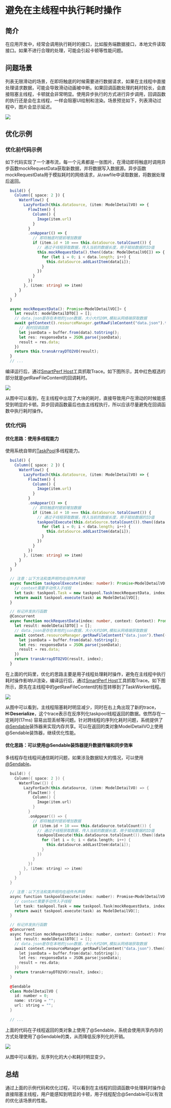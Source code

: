 # 避免在主线程中执行耗时操作
## 简介
在应用开发中，经常会调用执行耗时的接口，比如服务端数据接口，本地文件读取接口。如果不进行合理的处理，可能会引起卡顿等性能问题。
## 问题场景
列表无限滑动的场景，在即将触底的时候需要进行数据请求，如果在主线程中直接处理请求数据，可能会导致滑动动画被中断。如果回调函数处理的耗时较长，会直接阻塞主线程，卡顿就会非常明显。使用异步执行的方式进行异步调用，回调函数的执行还是会在主线程，一样会阻塞UI绘制和渲染。场景预览如下，列表滑动过程中，图片会显示延迟。

![](./figures/avoid_time_consuming_demo.gif)

## 优化示例
### 优化前代码示例
如下代码实现了一个瀑布流，每一个元素都是一张图片，在滑动即将触底时调用异步函数mockRequestData获取新数据，并将数据写入数据源。异步函数mockRequestData用于模拟耗时的网络请求，从rawfile中读取数据，将数据处理后返回。
```ts
  build() {
    Column({ space: 2 }) {
      WaterFlow() {
        LazyForEach(this.dataSource, (item: ModelDetailVO) => {
          FlowItem() {
            Column() {
              Image(item.url)
            }
          }
          .onAppear(() => {
            // 即将触底时提前增加数据
            if (item.id + 10 === this.dataSource.totalCount()) {
              // 通过子线程获取数据，传入当前的数据长度，用于赋给数据的ID值
              this.mockRequestData().then((data: ModelDetailVO[]) => {
                for (let i = 0; i < data.length; i++) {
                  this.dataSource.addLastItem(data[i]);
                }
              })
            }
          })
        }, (item: string) => item)
      }
    }
  }

  async mockRequestData(): Promise<ModelDetailVO[]> {
    let result: modelDetailDTO[] = [];
    // data.json是存在本地的json数据，大小大约20M,模拟从网络端获取数据
    await getContext().resourceManager.getRawFileContent("data.json").then((data: Uint8Array) => {
      // 耗时回调函数
      let jsonData = buffer.from(data).toString();
      let res: responseData = JSON.parse(jsonData);
      result = res.data;
    })
    return this.transArrayDTO2VO(result);
  }
  // ...
```
编译运行后，通过[SmartPerf Host](./performance-optimization-using-smartperf-host.md)工具抓取Trace。如下图所示，其中红色框选的部分就是getRawFileContent的回调耗时。

![](./figures/trace_mainthread_callback.png)

从图中可以看到，在主线程中出现了大块的耗时，直接导致用户在滑动的时候能感受到明显的卡顿。异步回调函数最后也由主线程执行，所以应该尽量避免在回调函数中执行耗时操作。

### 优化代码

#### 优化思路：使用多线程能力
使用系统自带的[TaskPool](../arkts-utils//taskpool-introduction.md)多线程能力。
```ts
  build() {
    Column({ space: 2 }) {
      WaterFlow() {
        LazyForEach(this.dataSource, (item: ModelDetailVO) => {
          FlowItem() {
            Column() {
              Image(item.url)
            }
          }
          .onAppear(() => {
            // 即将触底时提前增加数据
            if (item.id + 10 === this.dataSource.totalCount()) {
              // 通过子线程获取数据，传入当前的数据长度，用于赋给数据的ID值
              taskpoolExecute(this.dataSource.totalCount()).then((data: ModelDetailVO[]) => {
                for (let i = 0; i < data.length; i++) {
                  this.dataSource.addLastItem(data[i]);
                }
              })
            }
          })
        }, (item: string) => item)
      }
    }
  }

  // 注意：以下方法和类声明均在组件外声明
  async function taskpoolExecute(index: number): Promise<ModelDetailVO[]> {
    // context需要手动传入子线程
    let task: taskpool.Task = new taskpool.Task(mockRequestData, index, getContext());
    return await taskpool.execute(task) as ModelDetailVO[];
  }

  // 标记并发执行函数
  @Concurrent
  async function mockRequestData(index: number, context: Context): Promise<ModelDetailVO[]> {
    let result: modelDetailDTO[] = [];
    // data.json是存在本地的json数据，大小大约20M,模拟从网络端获取数据
    await context.resourceManager.getRawFileContent("data.json").then((data: Uint8Array) => {
      let jsonData = buffer.from(data).toString();
      let res: responseData = JSON.parse(jsonData);
      result = res.data;
    })
    return transArrayDTO2VO(result, index);
  }
```

在上面的代码里，优化的思路主要是用子线程处理耗时操作，避免在主线程中执行耗时操作影响UI渲染，编译运行后，通过[SmartPerf Host](./performance-optimization-using-smartperf-host.md)工具抓取Trace。如下图所示，原先在主线程中的getRawFileContent的标签转移到了TaskWorker线程。

![](./figures//trace_taskpool_callback.png) 

从图中可以看到，主线程阻塞耗时明显减少，同时在右上角出现了新的trace，__H:Deserialize__，这个trace表示在反序列化taskpool线程返回的数据。依然存在一定耗时(17ms) 容易出现丢帧等问题。针对跨线程的序列化耗时问题，系统提供了[@Sendable](../arkts-utils/arkts-sendable.md)装饰器来实现内存共享。可以在返回的类对象ModelDetailVO上使用@Sendable装饰器，继续优化性能。

#### 优化思路：可以使用@Sendable装饰器提升数据传输和同步效率
多线程存在线程间通信耗时问题，如果涉及数据较大的情况，可以使用[@Sendable](../arkts-utils/arkts-sendable.md)。

```c++
  build() {
    Column({ space: 2 }) {
      WaterFlow({}) {
        LazyForEach(this.dataSource, (item: ModelDetailVO) => {
          FlowItem() {
            Column() {
              Image(item.url)
            }
          }
          .onAppear(() => {
            // 即将触底时提前增加数据
            if (item.id + 10 === this.dataSource.totalCount()) {
              // 通过子线程获取数据，传入当前的数据长度，用于赋给数据的ID值
              taskpoolExecute(this.dataSource.totalCount()).then((data: ModelDetailVO[]) => {
                for (let i = 0; i < data.length; i++) {
                  this.dataSource.addLastItem(data[i]);
                }
              })
            }
          })
        }, (item: string) => item)
      }
    }
  }

  // 注意：以下方法和类声明均在组件外声明
  async function taskpoolExecute(index: number): Promise<ModelDetailVO[]> {
    // context需要手动传入子线程
    let task: taskpool.Task = new taskpool.Task(mockRequestData, index, getContext());
    return await taskpool.execute(task) as ModelDetailVO[];
  }

  // 标记并发执行函数
  @Concurrent
  async function mockRequestData(index: number, context: Context): Promise<ModelDetailVO[]> {
    let result: modelDetailDTO[] = [];
    // data.json是存在本地的json数据，大小大约20M,模拟从网络端获取数据
    await context.resourceManager.getRawFileContent("data.json").then((data: Uint8Array) => {
      let jsonData = buffer.from(data).toString();
      let res: responseData = JSON.parse(jsonData);
      result = res.data;
    })
    return transArrayDTO2VO(result, index);
  }
  
  @Sendable
  class ModelDetailVO {
    id: number = 0;
    name: string = "";
    url: string = "";
  }
  
  // ...
```
上面的代码在子线程返回的类对象上使用了@Sendable，系统会使用共享内存的方式处理使用了@Sendable的类，从而降低反序列化的开销。

![](./figures//trace_sendable_callback.png) 

从图中可以看到，反序列化的大小和耗时明显变少。

## 总结
通过上面的示例代码和优化过程，可以看到在主线程的回调函数中处理耗时操作会直接阻塞主线程，用户能感知到明显的卡顿，用子线程配合@Sendable可以有效的优化该场景的性能。
